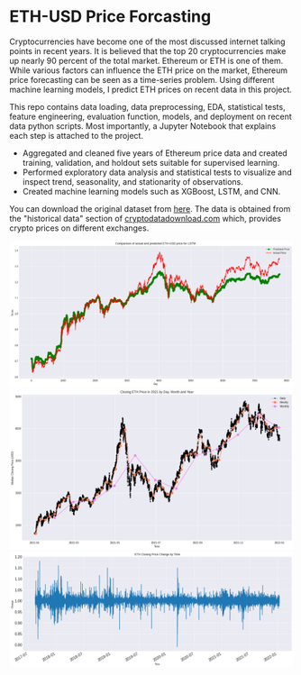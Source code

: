 
# ETH-USD Price Forcasting

Cryptocurrencies have become one of the most discussed internet talking points in recent years. It is believed that the top 20 cryptocurrencies make up nearly 90 percent of the total market. Ethereum or ETH is one of them. While various factors can influence the ETH price on the market, Ethereum price forecasting can be seen as a time-series problem. Using different machine learning models, I predict ETH prices on recent data in this project.

This repo contains data loading, data preprocessing, EDA, statistical tests, feature engineering, evaluation function, models, and deployment on recent data python scripts. Most importantly, a Jupyter Notebook that explains each step is attached to the project.

* Aggregated and cleaned five years of Ethereum price data and created training, validation, and holdout sets suitable for supervised learning.
* Performed exploratory data analysis and statistical tests to visualize and inspect trend, seasonality, and stationarity of observations.
* Created machine learning models such as XGBoost, LSTM, and CNN.

You can download the original dataset from [here](https://raw.githubusercontent.com/MoMkhani/ETH-USD-PriceForecasting/main/Data/Binance_ETHUSDT_1h.csv). The data is obtained from the "historical data" section of [cryptodatadownload.com](https://www.cryptodatadownload.com/data/apac/) which, provides crypto prices on different exchanges.

![LSTM](LSTM-ETH.png)
![Closing-ETH-price-in-2021](Closing-ETH-price-in-2021.png)
![ETH-closing-price-change](ETH-closing-price-change.png)
